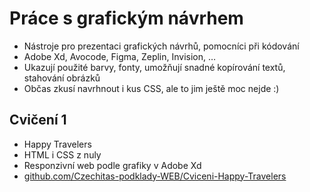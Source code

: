 # Práce s grafickým návrhem

- Nástroje pro prezentaci grafických návrhů, pomocníci při kódování
- Adobe Xd, Avocode, Figma, Zeplin, Invision, …
- Ukazují použité barvy, fonty, umožňují snadné kopírování textů, stahování obrázků
- Občas zkusí navrhnout i kus CSS, ale to jim ještě moc nejde :)

## Cvičení 1

- Happy Travelers
- HTML i CSS z nuly
- Responzivní web podle grafiky v Adobe Xd
- [github.com/Czechitas-podklady-WEB/Cviceni-Happy-Travelers](https://github.com/Czechitas-podklady-WEB/Cviceni-Happy-Travelers)
